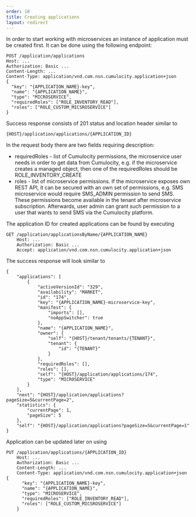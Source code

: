 ```yaml
---
order: 10
title: Creating applications
layout: redirect
---
```


In order to start working with microservices an instance of application must be created first. It can be done using the following endpoint:

    POST /application/applications
    Host: ...
    Authorization: Basic ...
    Content-Length: ...
    Content-Type: application/vnd.com.nsn.cumulocity.application+json
    {
      "key": "{APPLICATION_NAME}-key",
      "name": "{APPLICATION_NAME}",
      "type": "MICROSERVICE",
      "requiredRoles": ["ROLE_INVENTORY_READ"],
      "roles": ["ROLE_CUSTOM_MICSROSERVICE"]
    }

Success response consists of 201 status and location header similar to

    {HOST}/application/applications/{APPLICATION_ID}
    
In the request body there are two fields requiring description:

* requiredRoles - list of Cumulocity permissions, the microservice user needs in order to get data from Cumulocity, e.g. if the microservice creates a managed object, then one of the requiredRoles should be ROLE_INVENTORY_CREATE
* roles - list of microservice permissions. If the microservice exposes own REST API, it can be secured with an own set of permissions, e.g. SMS microservice would require SMS_ADMIN permission to send SMS. These permissions become available in the tenant after microservice subscription. Afterwards, user admin can grant such permission to a user that wants to send SMS via the Cumulocity platform.

    
The application ID for created applications can be found by executing
    
    GET /application/applicationsByName/{APPLICATION_NAME}
        Host: ...
        Authorization: Basic ...
        Accept: application/vnd.com.nsn.cumulocity.application+json
    
The success response will look similar to

    {
        "applications": [
            {
                "activeVersionId": "329",
                "availability": "MARKET",
                "id": "174",
                "key": "{APPLICATION_NAME}-microservice-key",
                "manifest": {
                    "imports": [],
                    "noAppSwitcher": true
                },
                "name": "{APPLICATION_NAME}",
                "owner": {
                    "self": "{HOST}/tenant/tenants/{TENANT}",
                    "tenant": {
                        "id": "{TENANT}"
                    }
                },
                "requiredRoles": [],
                "roles": [],
                "self": "{HOST}/application/applications/174",
                "type": "MICROSERVICE"
            }
        ],
        "next": "{HOST}/application/applications?pageSize=5&currentPage=2",
        "statistics": {
            "currentPage": 1,
            "pageSize": 5
        },
        "self": "{HOST}/application/applications?pageSize=5&currentPage=1"
    }

Application can be updated later on using

    PUT /application/applications/{APPLICATION_ID}
        Host: ...
        Authorization: Basic ...
        Content-Length: ...
        Content-Type: application/vnd.com.nsn.cumulocity.application+json
    {
          "key": "{APPLICATION_NAME}-key",
          "name": "{APPLICATION_NAME}",
          "type": "MICROSERVICE",
          "requiredRoles": ["ROLE_INVENTORY_READ"],
          "roles": ["ROLE_CUSTOM_MICSROSERVICE"]
        }